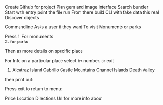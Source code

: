 
Create Github for project
Plan gem and image interface
Search bundler
Start with entry point the file run
From there build CLI with fake data this real
Discover objects

Commandline
Asks a user if they want To visit Monuments or parks

Press 1. For monuments  
2. for parks

 Then as more details on specific place

For Info on a particular
place select by number.
or exit


1. Alcatraz Island
Cabrillo
Castle Mountains
Channel Islands
Death Valley

then print out:

Press exit to return to menu:

Price
Location
Directions
Url for more info
about
